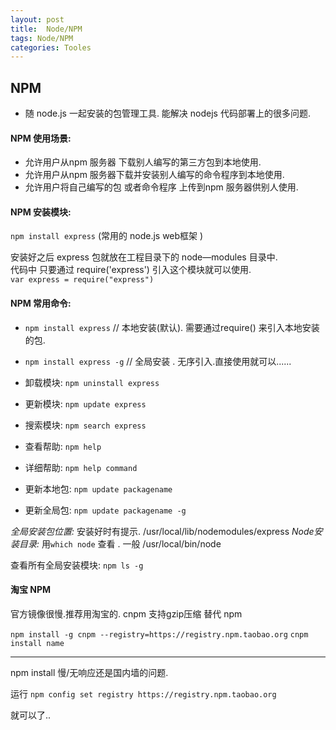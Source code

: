 ```yaml
---
layout: post
title:  Node/NPM
tags: Node/NPM
categories: Tooles
---
```




## NPM

- 随 node.js 一起安装的包管理工具. 能解决 nodejs 代码部署上的很多问题.

#### NPM 使用场景:
- 允许用户从npm 服务器 下载别人编写的第三方包到本地使用.
- 允许用户从npm 服务器下载并安装别人编写的命令程序到本地使用.
- 允许用户将自己编写的包 或者命令程序 上传到npm 服务器供别人使用.


#### NPM 安装模块:
`npm install express`   (常用的 node.js web框架 ) 

安装好之后 express 包就放在工程目录下的 node—modules 目录中.  
代码中 只要通过 require('express') 引入这个模块就可以使用.  
`var express = require("express")`  


#### NPM 常用命令:
- `npm install express`    // 本地安装(默认). 需要通过require() 来引入本地安装的包.
- `npm install express -g` // 全局安装 . 无序引入.直接使用就可以......

- 卸载模块: `npm uninstall express`
- 更新模块: `npm update express`  
- 搜索模块: `npm search express`  
- 查看帮助: `npm help `
- 详细帮助: `npm help command`
- 更新本地包: `npm update packagename `
- 更新全局包: `npm update packagename -g `



*全局安装包位置:* 安装好时有提示. /usr/local/lib/nodemodules/express
*Node安装目录:* 用`which node` 查看 .  一般 /usr/local/bin/node  

查看所有全局安装模块:  `npm ls -g`


#### 淘宝 NPM
官方镜像很慢.推荐用淘宝的. cnpm 支持gzip压缩 替代 npm

`npm install -g cnpm --registry=https://registry.npm.taobao.org`
`cnpm install name`

---





npm install 慢/无响应还是国内墙的问题.

运行 `npm config set registry https://registry.npm.taobao.org `

就可以了..
































